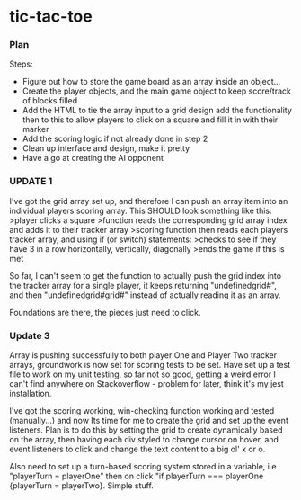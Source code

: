 # tic-tac-toe

### Plan
Steps:
- Figure out how to store the game board as an array inside an object...
- Create the player objects, and the main game object to keep score/track of blocks filled
- Add the HTML to tie the array input to a grid design 
    add the functionality then to this to allow players to click on a square and fill it in with their marker
- Add the scoring logic if not already done in step 2
- Clean up interface and design, make it pretty
- Have a go at creating the AI opponent


### UPDATE 1
I've got the grid array set up, and therefore I can push an array item into an individual players scoring array. This SHOULD look something like this:
        >player clicks a square
        >function reads the corresponding grid array index and adds it to their tracker array
        >scoring function then reads each players tracker array, and using if (or switch) statements: 
            >checks to see if they have 3 in a row horizontally, vertically, diagonally
            >ends the game if this is met

So far, I can't seem to get the function to actually push the grid index into the tracker array for a single player, it keeps returning "undefinedgrid#", and then "undefinedgrid#grid#" instead of actually reading it as an array.

Foundations are there, the pieces just need to click.

### Update 3
Array is pushing successfully to both player One and Player Two tracker arrays, groundwork is now set for scoring tests to be set.
Have set up a test file to work on my unit testing, so far not so good, getting a weird error I can't find anywhere on Stackoverflow - problem for later, think it's my jest installation.

I've got the scoring working, win-checking function working and tested (manually...) and now Its time for me to create the grid and set up the event listeners.
Plan is to do this by setting the grid to create dynamically based on the array, then having each div styled to change cursor on hover, and event listeners to click and change the text content to a big ol' x or o. 

Also need to set up a turn-based scoring system stored in a variable, i.e "playerTurn = playerOne" then on click "if playerTurn === playerOne {playerTurn = playerTwo}. Simple stuff.